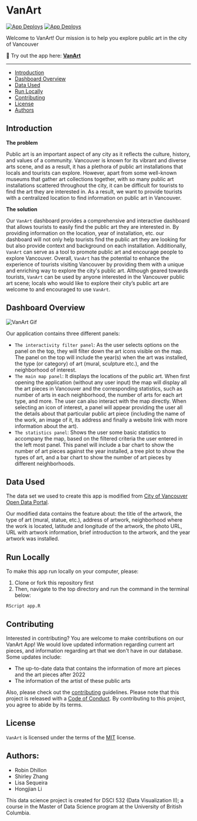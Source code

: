 # VanArt

<!-- badges: start -->
[![App Deploys](https://github.com/UBC-MDS/VanArt/actions/workflows/deploy-app.yaml/badge.svg)](https://github.com/UBC-MDS/VanArt/actions/workflows/deploy-app.yaml)
[![App Deploys](https://github.com/UBC-MDS/VanArt/actions/workflows/testing.yaml/badge.svg)](https://github.com/UBC-MDS/VanArt/actions/workflows/testing.yaml)
<!-- badges: end -->

Welcome to VanArt! Our mission is to help you explore public art in the city of Vancouver 

🎨 Try out the app here: **[VanArt](https://shlrley.shinyapps.io/VanArt/)** 

---

- [Introduction](#introduction)
- [Dashboard Overview](#dashboard-overview)
- [Data Used](#data-used)
- [Run Locally](#run-locally)
- [Contributing](#contributing)
- [License](#license)
- [Authors](#authors)


## Introduction

**The problem**

Public art is an important aspect of any city as it reflects the culture, history, and values of a community. Vancouver is known for its vibrant and diverse arts scene, and as a result, it has a plethora of public art installations that locals and tourists can explore. However, apart from some well-known museums that gather art collections together, with so many public art installations scattered throughout the city, it can be difficult for tourists to find the art they are interested in. As a result, we want to provide tourists with a centralized location to find information on public art in Vancouver.

**The solution**

Our `VanArt` dashboard provides a comprehensive and interactive dashboard that allows tourists to easily find the public art they are interested in. By providing information on the location, year of installation, etc. our dashboard will not only help tourists find the public art they are looking for but also provide context and background on each installation. Additionally, `VanArt` can serve as a tool to promote public art and encourage people to explore Vancouver. Overall, `VanArt` has the potential to enhance the experience of tourists visiting Vancouver by providing them with a unique and enriching way to explore the city's public art. Although geared towards tourists, `VanArt` can be used by anyone interested in the Vancouver public art scene; locals who would like to explore their city’s public art are welcome to and encouraged to use `VanArt`.


## Dashboard Overview

![VanArt Gif](vanart.gif)

Our application contains three different panels:
-   `The interactivity filter panel`: As the user selects options on the panel on the top, 
    they will filter down the art icons visible on the map. The panel on the top will include 
    the year(s) when the art was installed, the type (or category) of art (mural, sculpture etc.), 
    and the neighborhood of interest. 
-   `The main map panel`: It displays the locations of the public art. When first opening the application 
    (without any user input) the map will display all the art pieces in Vancouver and the corresponding statistics, such as number of arts in each neighborhood, the number of arts for each art type, and more. The user can also 
    interact with the map directly. When selecting an icon of interest, a panel will appear providing 
    the user all the details about that particular public art piece (including the name of the work, 
    an image of it, its address and finally a website link with more information about the art).  
-   `The statistics panel`: Shows the user some basic statistics to accompany the map, based on the 
    filtered criteria the user entered in the left most panel. This panel will include a bar chart 
    to show the number of art pieces against the year installed, a tree plot to show the types of art, 
    and a bar chart to show the number of art pieces by different neighborhoods.

## Data Used

The data set we used to create this app is modified from [City of Vancouver Open Data Portal](https://opendata.vancouver.ca/explore/dataset/public-art/export/).

Our modified data contains the feature about: the title of the artwork, the type of art (mural, statue, etc.), address of artwork, neighborhood where the work is located, latitude and longitude of the artwork, the photo URL, URL with artwork information, brief introduction to the artwork, and the year artwork was installed.


## Run Locally

To make this app run locally on your computer, please:

1. Clone or fork this repository first
2. Then, navigate to the top directory and run the command in the terminal below:

```{bash}
RScript app.R
```

## Contributing

Interested in contributing? You are welcome to make contributions on our VanArt App! We would love updated information regarding current art pieces, and information regarding art that we don't have in our database. Some updates include:
-   The up-to-date data that contains the information of more art pieces and the art pieces after 2022
-   The information of the artist of these public arts

Also, please check out the [contributing](CONTRIBUTING.md) guidelines. Please note that this project is released with a [Code of Conduct](CODE_OF_CONDUCT.md). By contributing to this project, you agree to abide by its terms.


## License

`VanArt` is licensed under the terms of the [MIT](LICENSE) license.

## Authors:

- Robin Dhillon
- Shirley Zhang
- Lisa Sequeira 
- Hongjian Li

This data science project is created for DSCI 532 (Data Visualization II); a course in the Master of Data Science program at the University of British Columbia.
